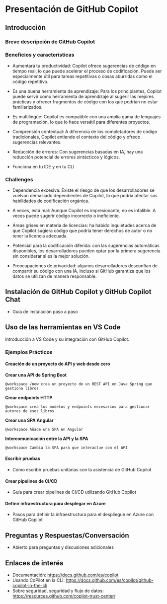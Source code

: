 # Presentación de GitHub Copilot

## Introducción
### Breve descripción de GitHub Copilot

### Beneficios y características

- Aumentará tu productividad: Copilot ofrece sugerencias de código en tiempo real, lo que puede acelerar el proceso de codificación. Puede ser especialmente útil para tareas repetitivas o cosas aburridas como el código repetitivo.

- Es una buena herramienta de aprendizaje: Para los principiantes, Copilot puede servir como herramienta de aprendizaje al sugerir las mejores prácticas y ofrecer fragmentos de código con los que podrían no estar familiarizados.

- Es multilingüe: Copilot es compatible con una amplia gama de lenguajes de programación, lo que lo hace versátil para diferentes proyectos.

- Comprensión contextual: A diferencia de los completadores de código tradicionales, Copilot entiende el contexto del código y ofrece sugerencias relevantes.

- Reducción de errores: Con sugerencias basadas en IA, hay una reducción potencial de errores sintácticos y lógicos.

- Funciona en tu IDE y en tu CLI

### Challenges

- Dependencia excesiva: Existe el riesgo de que los desarrolladores se vuelvan demasiado dependientes de Copilot, lo que podría afectar sus habilidades de codificación orgánica.

- A veces, está mal: Aunque Copilot es impresionante, no es infalible. A veces puede sugerir código incorrecto o ineficiente.

- Áreas grises en materia de licencias: ha habido inquietudes acerca de que Copilot sugiera código que podría tener derechos de autor o no tener la licencia adecuada.

- Potencial para la codificación diferida: con las sugerencias automáticas disponibles, los desarrolladores pueden optar por la primera sugerencia sin considerar si es la mejor solución.

- Preocupaciones de privacidad: algunos desarrolladores desconfían de compartir su código con una IA, incluso si GitHub garantiza que los datos se utilizan de manera responsable.

## Instalación de GitHub Copilot y GitHub Copilot Chat
- Guía de instalación paso a paso

## Uso de las herramientas en VS Code

Introducción a VS Code y su integración con GitHub Copilot.

### Ejemplos Prácticos
#### Creación de un proyecto de API y web desde cero

**Crear una API de Spring Boot**

`@workspace /new crea un proyecto de un REST API en Java Spring que gestiona libros`


**Crear endpoints HTTP**

`@workspace crea los modelos y endpoints necesarios para gestionar autores de esos libros`

**Crear una SPA Angular**

`@workspace Añade una SPA en Angular`

**Intercomunicación entre la API y la SPA**

`@workspace Cambia la SPA para que interactue con el API`

#### Escribir pruebas
- Cómo escribir pruebas unitarias con la asistencia de GitHub Copilot

#### Crear pipelines de CI/CD
- Guía para crear pipelines de CI/CD utilizando GitHub Copilot

#### Definir infraestructura para desplegar en Azure
- Pasos para definir la infraestructura para el despliegue en Azure con GitHub Copilot

## Preguntas y Respuestas/Conversación
- Abierto para preguntas y discusiones adicionales

## Enlaces de interés
- Documentación: https://docs.github.com/es/copilot
- Usando CoPilot en la CLI: https://docs.github.com/es/copilot/github-copilot-in-the-cli
- Sobre seguridad, seguridad y flujo de datos: https://resources.github.com/copilot-trust-center/

